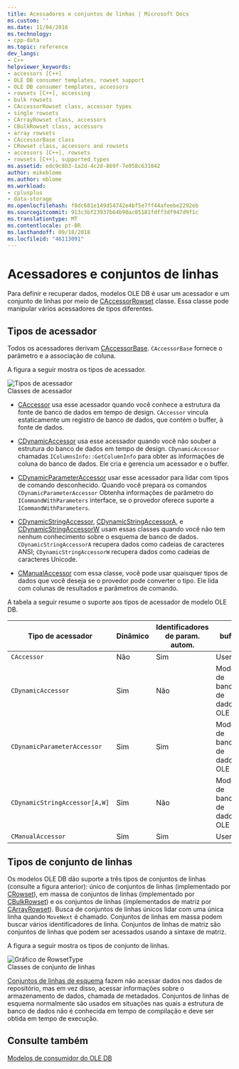 ```yaml
---
title: Acessadores e conjuntos de linhas | Microsoft Docs
ms.custom: ''
ms.date: 11/04/2016
ms.technology:
- cpp-data
ms.topic: reference
dev_langs:
- C++
helpviewer_keywords:
- accessors [C++]
- OLE DB consumer templates, rowset support
- OLE DB consumer templates, accessors
- rowsets [C++], accessing
- bulk rowsets
- CAccessorRowset class, accessor types
- single rowsets
- CArrayRowset class, accessors
- CBulkRowset class, accessors
- array rowsets
- CAccessorBase class
- CRowset class, accessors and rowsets
- accessors [C++], rowsets
- rowsets [C++], supported types
ms.assetid: edc9c8b3-1a2d-4c2d-869f-7e058c631042
author: mikeblome
ms.author: mblome
ms.workload:
- cplusplus
- data-storage
ms.openlocfilehash: f8dc681e149d54742e4bf5e7ff44afeebe2292eb
ms.sourcegitcommit: 913c3bf23937b64b90ac05181fdff3df947d9f1c
ms.translationtype: MT
ms.contentlocale: pt-BR
ms.lasthandoff: 09/18/2018
ms.locfileid: "46113091"
---
```

# <a name="accessors-and-rowsets"></a>Acessadores e conjuntos de linhas

Para definir e recuperar dados, modelos OLE DB é usar um acessador e um conjunto de linhas por meio de [CAccessorRowset](../../data/oledb/caccessorrowset-class.md) classe. Essa classe pode manipular vários acessadores de tipos diferentes.  
  
## <a name="accessor-types"></a>Tipos de acessador  

Todos os acessadores derivam [CAccessorBase](../../data/oledb/caccessorbase-class.md). `CAccessorBase` fornece o parâmetro e a associação de coluna.  
  
A figura a seguir mostra os tipos de acessador.  
  
![Tipos de acessador](../../data/oledb/media/vcaccessortypes.gif "vcaccessortypes")  
Classes de acessador  
  
- [CAccessor](../../data/oledb/caccessor-class.md) usa esse acessador quando você conhece a estrutura da fonte de banco de dados em tempo de design. `CAccessor` vincula estaticamente um registro de banco de dados, que contém o buffer, à fonte de dados.  
  
- [CDynamicAccessor](../../data/oledb/cdynamicaccessor-class.md) usa esse acessador quando você não souber a estrutura do banco de dados em tempo de design. `CDynamicAccessor` chamadas `IColumnsInfo::GetColumnInfo` para obter as informações de coluna do banco de dados. Ele cria e gerencia um acessador e o buffer.  
  
- [CDynamicParameterAccessor](../../data/oledb/cdynamicparameteraccessor-class.md) usar esse acessador para lidar com tipos de comando desconhecido. Quando você prepara os comandos `CDynamicParameterAccessor` Obtenha informações de parâmetro do `ICommandWithParameters` interface, se o provedor oferece suporte a `ICommandWithParameters`.  
  
- [CDynamicStringAccessor](../../data/oledb/cdynamicstringaccessor-class.md), [CDynamicStringAccessorA](../../data/oledb/cdynamicstringaccessora-class.md), e [CDynamicStringAccessorW](../../data/oledb/cdynamicstringaccessorw-class.md) usam essas classes quando você não tem nenhum conhecimento sobre o esquema de banco de dados. `CDynamicStringAccessorA` recupera dados como cadeias de caracteres ANSI; `CDynamicStringAccessorW` recupera dados como cadeias de caracteres Unicode.  
  
- [CManualAccessor](../../data/oledb/cmanualaccessor-class.md) com essa classe, você pode usar quaisquer tipos de dados que você deseja se o provedor pode converter o tipo. Ele lida com colunas de resultados e parâmetros de comando.  
  
A tabela a seguir resume o suporte aos tipos de acessador de modelo OLE DB.  
  
|Tipo de acessador|Dinâmico|Identificadores de param. autom.|buffer|Vários acessadores|  
|-------------------|-------------|--------------------|------------|------------------------|  
|`CAccessor`|Não|Sim|User|Sim|  
|`CDynamicAccessor`|Sim|Não|Modelos de banco de dados OLE|Não|  
|`CDynamicParameterAccessor`|Sim|Sim|Modelos de banco de dados OLE|Não|  
|`CDynamicStringAccessor[A,W]`|Sim|Não|Modelos de banco de dados OLE|Não|  
|`CManualAccessor`|Sim|Sim|User|Sim|  
  
## <a name="rowset-types"></a>Tipos de conjunto de linhas  

Os modelos OLE DB dão suporte a três tipos de conjuntos de linhas (consulte a figura anterior): único de conjuntos de linhas (implementado por [CRowset](../../data/oledb/crowset-class.md)), em massa de conjuntos de linhas (implementado por [CBulkRowset](../../data/oledb/cbulkrowset-class.md)) e os conjuntos de linhas (implementados de matriz por [CArrayRowset](../../data/oledb/carrayrowset-class.md)). Busca de conjuntos de linhas únicos lidar com uma única linha quando `MoveNext` é chamado. Conjuntos de linhas em massa podem buscar vários identificadores de linha. Conjuntos de linhas de matriz são conjuntos de linhas que podem ser acessados usando a sintaxe de matriz.  
  
A figura a seguir mostra os tipos de conjunto de linhas.  
  
![Gráfico de RowsetType](../../data/oledb/media/vcrowsettypes.gif "vcrowsettypes")  
Classes de conjunto de linhas  
  
[Conjuntos de linhas de esquema](../../data/oledb/obtaining-metadata-with-schema-rowsets.md) fazem não acessar dados nos dados de repositório, mas em vez disso, acessar informações sobre o armazenamento de dados, chamada de metadados. Conjuntos de linhas de esquema normalmente são usados em situações nas quais a estrutura de banco de dados não é conhecida em tempo de compilação e deve ser obtida em tempo de execução.  
  
## <a name="see-also"></a>Consulte também  

[Modelos de consumidor do OLE DB](../../data/oledb/ole-db-consumer-templates-cpp.md)